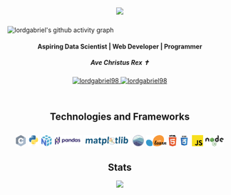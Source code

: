 
<h1 align="center">
  <a href="https://git.io/typing-svg">
    <img src="https://readme-typing-svg.herokuapp.com/?lines=Hi!+I+am+Gabriel;Nice+to+meet+you+%F0%9F%91%8B&center=true&size=30">
  </a>
</h1>

![lordgabriel's github activity graph](https://github-readme-activity-graph.vercel.app/graph?username=lordgabriel98&theme=github)

<h4 align="center">Aspiring Data Scientist | Web Developer | Programmer</h4>


<h5 align ="center"> Ave Christus Rex ✝ </h5>

<p align="center">
 <a href="https://lordgabriel98.github.io/GBWeb/" target="blank">
  <img src="https://img.shields.io/badge/Website-DC143C?style=for-the-badge&logo=medium&logoColor=white" alt="lordgabriel98" />
 </a>
 <a href="https://www.linkedin.com/in/gabriel-baje-166b571aa/" target="_blank">
  <img src="https://img.shields.io/badge/LinkedIn-0077B5?style=for-the-badge&logo=linkedin&logoColor=white" alt="lordgabriel98"/>
 </a>
</p>
<br />

<h2 align="center"> Technologies and Frameworks<h2>

<p align="center">
 <img title="C" height="25" src="images/c.svg">
<img title="Python" height="25" src="images/python-original.svg">
  <img title="Numpy" height="25" src="images/numpy.svg">
  <img title="Pandas" height="25" src="images/pandas.svg">
  <img title="Matplotlib" height="25" src="images/matplotlib.svg">
  <img title="Seaborn" height="25" src="images/seaborn.svg">
  <img title="Scikit Learn" height="25" src="images/Scikit_learn.svg">
  <img title="HTML5" height="25" src="images/html5.svg">
  <img title="CSS" height="25" src="images/css.svg">
  <img title="Javascript" height="25" src="images/javascript.svg">
  <img title="node.js" height="25" src="images/Nodejs_logo.svg">

</p>

<h2 align ="center">Stats</h2> 
<p align="center">
<a href="https://github.com/lordgabriel98/">
      <img width=325  src="https://github-readme-stats.vercel.app/api/top-langs/?username=HalemoGPA&hide=c%23,powershell,Mathematica,Ruby,Objective-C,Objective-C%2b%2b,Cuda&title_color=61dafb&text_color=ffffff&icon_color=61dafb&bg_color=20232a&langs_count=8&layout=compact&border_color=61dafb&hide_border=true" />
 </a>
</p>

